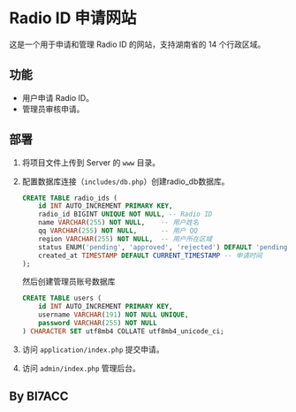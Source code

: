# Radio ID 申请网站

这是一个用于申请和管理 Radio ID 的网站，支持湖南省的 14 个行政区域。

## 功能
- 用户申请 Radio ID。
- 管理员审核申请。

## 部署
1. 将项目文件上传到 Server 的 `www` 目录。

2. 配置数据库连接（`includes/db.php`）创建radio_db数据库。

   ```sql
   CREATE TABLE radio_ids (
       id INT AUTO_INCREMENT PRIMARY KEY,
       radio_id BIGINT UNIQUE NOT NULL, -- Radio ID
       name VARCHAR(255) NOT NULL,    -- 用户姓名
       qq VARCHAR(255) NOT NULL,      -- 用户 QQ
       region VARCHAR(255) NOT NULL,  -- 用户所在区域
       status ENUM('pending', 'approved', 'rejected') DEFAULT 'pending', -- 申请状态
       created_at TIMESTAMP DEFAULT CURRENT_TIMESTAMP -- 申请时间
   );
   ```

   然后创建管理员账号数据库

   ```sql
   CREATE TABLE users (
       id INT AUTO_INCREMENT PRIMARY KEY,
       username VARCHAR(191) NOT NULL UNIQUE,
       password VARCHAR(255) NOT NULL
   ) CHARACTER SET utf8mb4 COLLATE utf8mb4_unicode_ci;
   ```

   

3. 访问 `application/index.php` 提交申请。

4. 访问 `admin/index.php` 管理后台。

## By BI7ACC